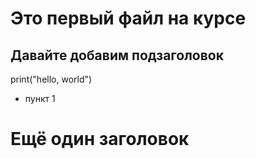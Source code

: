 # Это первый файл на курсе
## Давайте добавим подзаголовок
print("hello, world")
* пункт 1
# Ещё один заголовок
